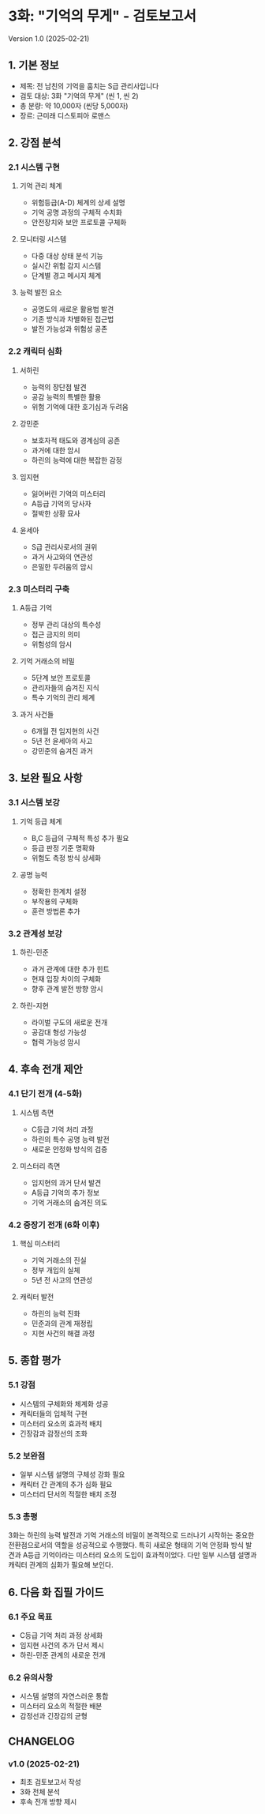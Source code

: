  # 3화: "기억의 무게" - 검토보고서
Version 1.0 (2025-02-21)

## 1. 기본 정보
- 제목: 전 남친의 기억을 훔치는 S급 관리사입니다
- 검토 대상: 3화 "기억의 무게" (씬 1, 씬 2)
- 총 분량: 약 10,000자 (씬당 5,000자)
- 장르: 근미래 디스토피아 로맨스

## 2. 강점 분석

### 2.1 시스템 구현
1. 기억 관리 체계
   - 위험등급(A-D) 체계의 상세 설명
   - 기억 공명 과정의 구체적 수치화
   - 안전장치와 보안 프로토콜 구체화

2. 모니터링 시스템
   - 다중 대상 상태 분석 기능
   - 실시간 위험 감지 시스템
   - 단계별 경고 메시지 체계

3. 능력 발전 요소
   - 공명도의 새로운 활용법 발견
   - 기존 방식과 차별화된 접근법
   - 발전 가능성과 위험성 공존

### 2.2 캐릭터 심화
1. 서하린
   - 능력의 장단점 발견
   - 공감 능력의 특별한 활용
   - 위험 기억에 대한 호기심과 두려움

2. 강민준
   - 보호자적 태도와 경계심의 공존
   - 과거에 대한 암시
   - 하린의 능력에 대한 복잡한 감정

3. 임지현
   - 잃어버린 기억의 미스터리
   - A등급 기억의 당사자
   - 절박한 상황 묘사

4. 윤세아
   - S급 관리사로서의 권위
   - 과거 사고와의 연관성
   - 은밀한 두려움의 암시

### 2.3 미스터리 구축
1. A등급 기억
   - 정부 관리 대상의 특수성
   - 접근 금지의 의미
   - 위험성의 암시

2. 기억 거래소의 비밀
   - 5단계 보안 프로토콜
   - 관리자들의 숨겨진 지식
   - 특수 기억의 관리 체계

3. 과거 사건들
   - 6개월 전 임지현의 사건
   - 5년 전 윤세아의 사고
   - 강민준의 숨겨진 과거

## 3. 보완 필요 사항

### 3.1 시스템 보강
1. 기억 등급 체계
   - B,C 등급의 구체적 특성 추가 필요
   - 등급 판정 기준 명확화
   - 위험도 측정 방식 상세화

2. 공명 능력
   - 정확한 한계치 설정
   - 부작용의 구체화
   - 훈련 방법론 추가

### 3.2 관계성 보강
1. 하린-민준
   - 과거 관계에 대한 추가 힌트
   - 현재 입장 차이의 구체화
   - 향후 관계 발전 방향 암시

2. 하린-지현
   - 라이벌 구도의 새로운 전개
   - 공감대 형성 가능성
   - 협력 가능성 암시

## 4. 후속 전개 제안

### 4.1 단기 전개 (4-5화)
1. 시스템 측면
   - C등급 기억 처리 과정
   - 하린의 특수 공명 능력 발전
   - 새로운 안정화 방식의 검증

2. 미스터리 측면
   - 임지현의 과거 단서 발견
   - A등급 기억의 추가 정보
   - 기억 거래소의 숨겨진 의도

### 4.2 중장기 전개 (6화 이후)
1. 핵심 미스터리
   - 기억 거래소의 진실
   - 정부 개입의 실체
   - 5년 전 사고의 연관성

2. 캐릭터 발전
   - 하린의 능력 진화
   - 민준과의 관계 재정립
   - 지현 사건의 해결 과정

## 5. 종합 평가

### 5.1 강점
- 시스템의 구체화와 체계화 성공
- 캐릭터들의 입체적 구현
- 미스터리 요소의 효과적 배치
- 긴장감과 감정선의 조화

### 5.2 보완점
- 일부 시스템 설명의 구체성 강화 필요
- 캐릭터 간 관계의 추가 심화 필요
- 미스터리 단서의 적절한 배치 조정

### 5.3 총평
3화는 하린의 능력 발전과 기억 거래소의 비밀이 본격적으로 드러나기 시작하는 중요한 전환점으로서의 역할을 성공적으로 수행했다. 특히 새로운 형태의 기억 안정화 방식 발견과 A등급 기억이라는 미스터리 요소의 도입이 효과적이었다. 다만 일부 시스템 설명과 캐릭터 관계의 심화가 필요해 보인다.

## 6. 다음 화 집필 가이드

### 6.1 주요 목표
- C등급 기억 처리 과정 상세화
- 임지현 사건의 추가 단서 제시
- 하린-민준 관계의 새로운 전개

### 6.2 유의사항
- 시스템 설명의 자연스러운 통합
- 미스터리 요소의 적절한 배분
- 감정선과 긴장감의 균형

## CHANGELOG
### v1.0 (2025-02-21)
- 최초 검토보고서 작성
- 3화 전체 분석
- 후속 전개 방향 제시